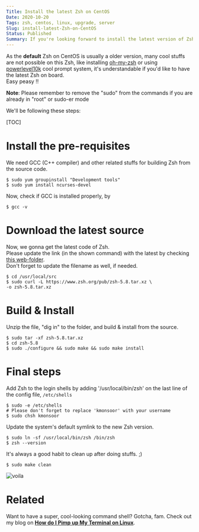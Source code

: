 ```yaml
---
Title: Install the latest Zsh on CentOS
Date: 2020-10-20
Tags: zsh, centos, linux, upgrade, server
Slug: install-latest-Zsh-on-CentOS
Status: Published
Summary: If you're looking forward to install the latest version of Zsh instead of the default old one, here you go.
---
```


As the **default** Zsh on CentOS is usually a older version, many cool stuffs are not possible on this Zsh, like installing 
[oh-my-zsh](https://ohmyz.sh/) or using [powerlevel10k](https://github.com/romkatv/powerlevel10k) cool prompt system, it's understandable 
if you'd like to have the latest Zsh on board.   
Easy peasy !! 

**Note**: Please remember to remove the "sudo" from the commands if you are already in "root" or sudo-er mode  

We'll be following these steps:

[TOC]

# Install the pre-requisites
We need GCC (C++ compiler) and other related stuffs for building Zsh from the source code.  

```shell-session
$ sudo yum groupinstall "Development tools"  
$ sudo yum install ncurses-devel
```

Now, check if GCC is installed properly, by  
```shell-session
$ gcc -v
```  

# Download the latest source
Now, we gonna get the latest code of Zsh.  
Please update the link (in the shown command) with the latest by checking [this web-folder](https://www.zsh.org/pub/).  
Don't forget to update the filename as well, if needed.

```shell-session
$ cd /usr/local/src
$ sudo curl -L https://www.zsh.org/pub/zsh-5.8.tar.xz \
-o zsh-5.8.tar.xz
```

# Build & Install
Unzip the file, "dig in" to the folder, and build & install from the source.   

```shell-session
$ sudo tar -xf zsh-5.8.tar.xz
$ cd zsh-5.8
$ sudo ./configure && sudo make && sudo make install
```

# Final steps
 Add Zsh to the login shells by adding '/usr/local/bin/zsh' on the last line of the config file, `/etc/shells`  

```shell-session
$ sudo -e /etc/shells
# Please don't forget to replace 'kmonsoor' with your username
$ sudo chsh kmonsoor
```

Update the system's default symlink to the new Zsh version.  
```shell-session
$ sudo ln -sf /usr/local/bin/zsh /bin/zsh
$ zsh --version
``` 

It's always a good habit to clean up after doing stuffs.  ;)
```shell-session
$ sudo make clean
```
  
![voila](https://i.imgur.com/BEFIOXf.jpg)

# Related
Want to have a super, cool-looking command shell? Gotcha, fam. 
Check out my blog on **[How do I Pimp up My Terminal on Linux](https://blog.kmonsoor.com/pimp-up-my-terminal/)**.
